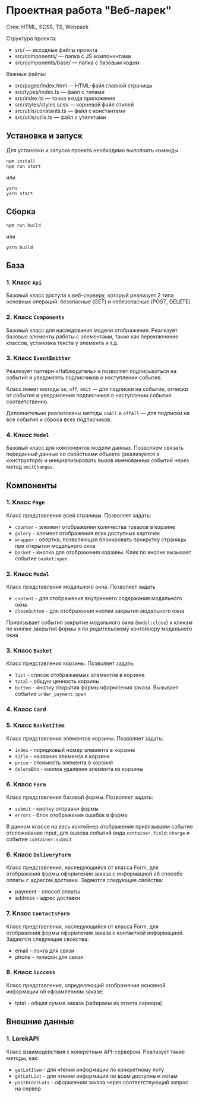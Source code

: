 # Проектная работа "Веб-ларек"

Стек: HTML, SCSS, TS, Webpack

Структура проекта:
- src/ — исходные файлы проекта
- src/components/ — папка с JS компонентами
- src/components/base/ — папка с базовым кодом

Важные файлы:
- src/pages/index.html — HTML-файл главной страницы
- src/types/index.ts — файл с типами
- src/index.ts — точка входа приложения
- src/styles/styles.scss — корневой файл стилей
- src/utils/constants.ts — файл с константами
- src/utils/utils.ts — файл с утилитами

## Установка и запуск
Для установки и запуска проекта необходимо выполнить команды

```
npm install
npm run start
```

или

```
yarn
yarn start
```
## Сборка

```
npm run build
```

или

```
yarn build
```

## База

### 1. Класс `Api`

Базовый класс доступа к веб-серверу, который реализует 2 типа основных операций: безопасные (GET) и небезопасные (POST, DELETE)

### 2. Класс `Components`

Базовый класс для наследования модели отображения. Реализует базовые элементы работы с элементами, такие как переключение классов, установка текста у элемента и т.д.

### 3. Класс `EventEmitter`

Реализует паттерн «Наблюдатель» и позволяет подписываться на события и уведомлять подписчиков
о наступлении события.

Класс имеет методы `on`, `off`, `emit` — для подписки на событие, отписки от события и уведомления
подписчиков о наступлении события соответственно.

Дополнительно реализованы методы `onAll` и `offAll` — для подписки на все события и сброса всех подписчиков.

### 4. Класс `Model`

Базовый класс для компонентов модели данных. Позволяем связать переданный данные со свойствами объекта (реализуется в конструкторе) и инициализировать вызов именованных событий через метод `emitChanges`.

## Компоненты 

### 1. Класс `Page`

Класс представления всей страницы. Позволяет задать:

- `counter` - элемент отображения количества товаров в корзине
- `galery` - элемент отображения всех доступных карточек
- `wrapper` - обёртка, позволяющая блокировать прокрутку страницы при открытии модального окна
- `basket` - кнопка для отображения корзины. Клик по кнопке вызывает событие `basket:open`

### 2. Класс `Modal`

Класс представления модального окна. Позволяет задать

- `content` - для отображения внутреннего содержания модального окна
- `closeButton` - для отображения кнопки закрытия модального окна

Привязывает события закрытие модального окна (`modal:close`) к кликам по кнопке закрытия формы и по родительскому контейнеру модального окна

### 3. Класс `Basket`

Класс представления корзины. Позволяет задать:

- `list` - список отображаемых элементов в корзине
- `total` - общую ценность корзины
- `button` - кнопку открытия формы оформления заказа. Вызывает событие `order_payment:open`

### 4. Класс `Card`

### 5. Класс `BasketItem`

Класс представления элементов корзины. Позволяет задать:

- `index` - порядковый номер элемента в корзине
- `title` - название элемента в корзине
- `price` - стоимость элемента в корзине
- `deleteBtn` - кнопка удаления элемента из корзины

### 6. Класс `Form`

Класс представления базовой формы. Позволяет задать:

- `submit` - кнопку отправки формы
- `errors` - блок отображения ошибок в форме

В данном классе на весь контейнер отображение привязываем событие отслеживание input, для вызова событий вида `container.field:change` и событие `container:submit`

### 6. Класс `DeliveryForm`

Класс представления, наследующийся от класса Form, для отображения формы оформления заказа с информацией об способе оплаты с адресом доставки. Задаются следующие свойства:

- payment - способ оплаты
- address - адрес доставки

### 7. Класс `ContactsForm`

Класс представления, наследующийся от класса Form, для отображения формы оформления заказа с контактной информацией. Задаются следующие свойства:

- email - почта для связи
- phone - телефон для связи

### 8. Класс `Success`

Класс представления, определяющий отображение основной информации об оформленном заказе:

- total - общая сумма заказа (забираем из ответа сервера)

## Внешние данные

### 1. LarekAPI

Класс взаимодействия с конкретным API-сервером. Реализует такие методы, как:

- `getLotItem` - для чтения информации по конкретному лоту
- `getLotList` - для чтения информации по всем доступным лотам
- `postOrderLots` - оформления заказа через соответствующий запрос на сервер
